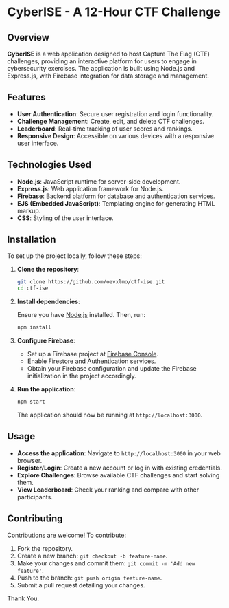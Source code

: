 # CyberISE - A 12-Hour CTF Challenge

## Overview

**CyberISE** is a web application designed to host Capture The Flag (CTF) challenges, providing an interactive platform for users to engage in cybersecurity exercises. The application is built using Node.js and Express.js, with Firebase integration for data storage and management.

## Features

- **User Authentication**: Secure user registration and login functionality.
- **Challenge Management**: Create, edit, and delete CTF challenges.
- **Leaderboard**: Real-time tracking of user scores and rankings.
- **Responsive Design**: Accessible on various devices with a responsive user interface.

## Technologies Used

- **Node.js**: JavaScript runtime for server-side development.
- **Express.js**: Web application framework for Node.js.
- **Firebase**: Backend platform for database and authentication services.
- **EJS (Embedded JavaScript)**: Templating engine for generating HTML markup.
- **CSS**: Styling of the user interface.

## Installation

To set up the project locally, follow these steps:

1. **Clone the repository**:

   ```bash
   git clone https://github.com/oevxlmo/ctf-ise.git
   cd ctf-ise
   ```

2. **Install dependencies**:

   Ensure you have [Node.js](https://nodejs.org/) installed. Then, run:

   ```bash
   npm install
   ```

3. **Configure Firebase**:

   - Set up a Firebase project at [Firebase Console](https://console.firebase.google.com/).
   - Enable Firestore and Authentication services.
   - Obtain your Firebase configuration and update the Firebase initialization in the project accordingly.

4. **Run the application**:

   ```bash
   npm start
   ```

   The application should now be running at `http://localhost:3000`.

## Usage

- **Access the application**: Navigate to `http://localhost:3000` in your web browser.
- **Register/Login**: Create a new account or log in with existing credentials.
- **Explore Challenges**: Browse available CTF challenges and start solving them.
- **View Leaderboard**: Check your ranking and compare with other participants.

## Contributing

Contributions are welcome! To contribute:

1. Fork the repository.
2. Create a new branch: `git checkout -b feature-name`.
3. Make your changes and commit them: `git commit -m 'Add new feature'`.
4. Push to the branch: `git push origin feature-name`.
5. Submit a pull request detailing your changes.

Thank You.
